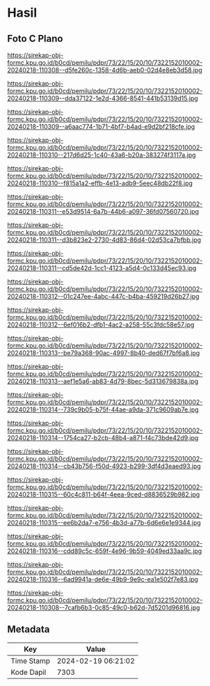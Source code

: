 # Hasil

## Foto C Plano

https://sirekap-obj-formc.kpu.go.id/b0cd/pemilu/pdpr/73/22/15/20/10/7322152010002-20240218-110308--d5fe260c-1358-4d6b-aeb0-02d4e8eb3d58.jpg

https://sirekap-obj-formc.kpu.go.id/b0cd/pemilu/pdpr/73/22/15/20/10/7322152010002-20240218-110309--dda37122-1e2d-4366-8541-441b53139d15.jpg

https://sirekap-obj-formc.kpu.go.id/b0cd/pemilu/pdpr/73/22/15/20/10/7322152010002-20240218-110309--a6aac774-1b71-4bf7-b4ad-e9d2bf218cfe.jpg

https://sirekap-obj-formc.kpu.go.id/b0cd/pemilu/pdpr/73/22/15/20/10/7322152010002-20240218-110310--217d6d25-1c40-43a6-b20a-383274f3117a.jpg

https://sirekap-obj-formc.kpu.go.id/b0cd/pemilu/pdpr/73/22/15/20/10/7322152010002-20240218-110310--f815a1a2-effb-4e13-adb9-5eec48db22f8.jpg

https://sirekap-obj-formc.kpu.go.id/b0cd/pemilu/pdpr/73/22/15/20/10/7322152010002-20240218-110311--e53d9514-6a7b-44b6-a097-36fd07560720.jpg

https://sirekap-obj-formc.kpu.go.id/b0cd/pemilu/pdpr/73/22/15/20/10/7322152010002-20240218-110311--d3b823e2-2730-4d83-86d4-02d53ca7bfbb.jpg

https://sirekap-obj-formc.kpu.go.id/b0cd/pemilu/pdpr/73/22/15/20/10/7322152010002-20240218-110311--cd5de42d-1cc1-4123-a5d4-0c133d45ec93.jpg

https://sirekap-obj-formc.kpu.go.id/b0cd/pemilu/pdpr/73/22/15/20/10/7322152010002-20240218-110312--01c247ee-4abc-447c-b4ba-459219d26b27.jpg

https://sirekap-obj-formc.kpu.go.id/b0cd/pemilu/pdpr/73/22/15/20/10/7322152010002-20240218-110312--6ef016b2-dfb1-4ac2-a258-55c3fdc58e57.jpg

https://sirekap-obj-formc.kpu.go.id/b0cd/pemilu/pdpr/73/22/15/20/10/7322152010002-20240218-110313--be79a368-90ac-4997-8b40-ded67f7bf6a8.jpg

https://sirekap-obj-formc.kpu.go.id/b0cd/pemilu/pdpr/73/22/15/20/10/7322152010002-20240218-110313--aef1e5a6-ab83-4d79-8bec-5d313679838a.jpg

https://sirekap-obj-formc.kpu.go.id/b0cd/pemilu/pdpr/73/22/15/20/10/7322152010002-20240218-110314--739c9b05-b75f-44ae-a9da-371c9609ab7e.jpg

https://sirekap-obj-formc.kpu.go.id/b0cd/pemilu/pdpr/73/22/15/20/10/7322152010002-20240218-110314--1754ca27-b2cb-48b4-a871-f4c73bde42d9.jpg

https://sirekap-obj-formc.kpu.go.id/b0cd/pemilu/pdpr/73/22/15/20/10/7322152010002-20240218-110314--cb43b756-f50d-4923-b299-3df4d3eaed93.jpg

https://sirekap-obj-formc.kpu.go.id/b0cd/pemilu/pdpr/73/22/15/20/10/7322152010002-20240218-110315--60c4c811-b64f-4eea-9ced-d8836529b982.jpg

https://sirekap-obj-formc.kpu.go.id/b0cd/pemilu/pdpr/73/22/15/20/10/7322152010002-20240218-110315--ee6b2da7-e756-4b3d-a77b-6d6e6e1e9344.jpg

https://sirekap-obj-formc.kpu.go.id/b0cd/pemilu/pdpr/73/22/15/20/10/7322152010002-20240218-110316--cdd89c5c-659f-4e96-9b59-4049ed33aa9c.jpg

https://sirekap-obj-formc.kpu.go.id/b0cd/pemilu/pdpr/73/22/15/20/10/7322152010002-20240218-110316--6ad9941a-de6e-49b9-9e9c-ea1e502f7e83.jpg

https://sirekap-obj-formc.kpu.go.id/b0cd/pemilu/pdpr/73/22/15/20/10/7322152010002-20240218-110308--7cafb6b3-0c85-49c0-b62d-7d5201d96816.jpg


## Metadata

| Key        | Value               |
| ---------- | ------------------- |
| Time Stamp | 2024-02-19 06:21:02 |
| Kode Dapil | 7303                |



